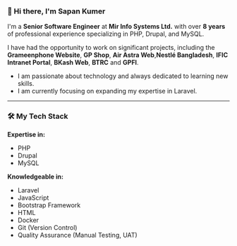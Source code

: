 ### 👋 Hi there, I'm Sapan Kumer

I'm a **Senior Software Engineer** at **Mir Info Systems Ltd.** with over **8 years** of professional experience specializing in PHP, Drupal, and MySQL.

I have had the opportunity to work on significant projects, including the **Grameenphone Website**, **GP Shop**, **Air Astra Web**,**Nestlé Bangladesh**, **IFIC Intranet Portal**, **BKash Web**, **BTRC** and **GPFI**.

- I am passionate about technology and always dedicated to learning new skills.
- I am currently focusing on expanding my expertise in Laravel.

---

### 🛠️ My Tech Stack

**Expertise in:**
* PHP
* Drupal
* MySQL

**Knowledgeable in:**
* Laravel
* JavaScript
* Bootstrap Framework
* HTML
* Docker
* Git (Version Control)
* Quality Assurance (Manual Testing, UAT)
